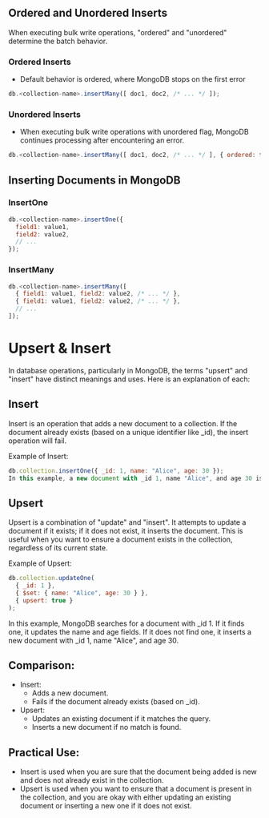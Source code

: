 ## Ordered and Unordered Inserts
When executing bulk write operations, "ordered" and "unordered" determine the batch behavior.

### Ordered Inserts
- Default behavior is ordered, where MongoDB stops on the first error
```javascript
db.<collection-name>.insertMany([ doc1, doc2, /* ... */ ]);
```

### Unordered Inserts
- When executing bulk write operations with unordered flag, MongoDB continues processing after encountering an error.
```javascript
db.<collection-name>.insertMany([ doc1, doc2, /* ... */ ], { ordered: false });
```

## Inserting Documents in MongoDB

### InsertOne
```javascript
db.<collection-name>.insertOne({
  field1: value1,
  field2: value2,
  // ...
});
```

### InsertMany
```javascript
db.<collection-name>.insertMany([
  { field1: value1, field2: value2, /* ... */ },
  { field1: value1, field2: value2, /* ... */ },
  // ...
]);
```



# Upsert & Insert
In database operations, particularly in MongoDB, the terms "upsert" and "insert" have distinct meanings and uses. Here is an explanation of each:

## Insert
Insert is an operation that adds a new document to a collection. If the document already exists (based on a unique identifier like _id), the insert operation will fail.

Example of Insert:
```javascript
db.collection.insertOne({ _id: 1, name: "Alice", age: 30 });
In this example, a new document with _id 1, name "Alice", and age 30 is inserted into the collection. If a document with _id 1 already exists, this operation will result in an error.
```

## Upsert
Upsert is a combination of "update" and "insert". It attempts to update a document if it exists; if it does not exist, it inserts the document. This is useful when you want to ensure a document exists in the collection, regardless of its current state.

Example of Upsert:
```js
db.collection.updateOne(
  { _id: 1 },
  { $set: { name: "Alice", age: 30 } },
  { upsert: true }
);
```
In this example, MongoDB searches for a document with _id 1. If it finds one, it updates the name and age fields. If it does not find one, it inserts a new document with _id 1, name "Alice", and age 30.

## Comparison:
- Insert:
	- Adds a new document.
	- Fails if the document already exists (based on _id).
- Upsert:
	- Updates an existing document if it matches the query.
	- Inserts a new document if no match is found.

## Practical Use:
- Insert is used when you are sure that the document being added is new and does not already exist in the collection.
- Upsert is used when you want to ensure that a document is present in the collection, and you are okay with either updating an existing document or inserting a new one if it does not exist.